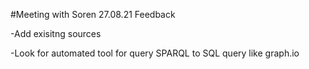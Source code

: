 #Meeting with Soren 27.08.21
Feedback

-Add exisitng sources

-Look for automated tool for query SPARQL to SQL query like graph.io
